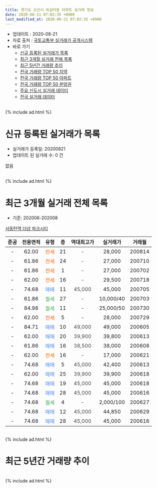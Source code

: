 ```yaml
---
title: 경기도 오산시 외삼미동 아파트 실거래 정보
date: 2020-08-21 07:02:35 +0900
last_modified_at: 2020-08-21 07:02:35 +0900
---
```


* 업데이트 : 2020-08-21
* 자료 출처 : [국토교통부 실거래가 공개시스템](http://rt.molit.go.kr)
* 바로 가기
    * [신규 등록된 실거래가 목록](#신규-등록된-실거래가-목록)
    * [최근 3개월 실거래 전체 목록](#최근-3개월-실거래-전체-목록)
    * [최근 5년간 거래량 추이](#최근-5년간-거래량-추이)
    * [전국 거래량 TOP 50 지역](https://inasie.github.io/apt-trade-info/최근-3개월-전국에서-가장-거래가-많이-발생한-지역)
    * [전국 거래량 TOP 50 아파트](https://inasie.github.io/apt-trade-info/최근-3개월-전국에서-가장-거래가-많이-발생한-아파트)
    * [전국 거래량 TOP 50 분양권](https://inasie.github.io/apt-trade-info/최근-3개월-전국에서-가장-거래가-많이-발생한-분양권)
    * [주요 신도시 실거래 데이터](https://inasie.github.io/apt-trade-info/주요-신도시)
    * [전국 실거래 데이터](https://inasie.github.io/apt-trade-info/전국)
<br>
{% include ad.html %}
<br>

# 신규 등록된 실거래가 목록
* 실거래가 등록일: 20200821
* 업데이트 된 실거래 수: 0 건

없음

<br>
{% include ad.html %}
<br>

# 최근 3개월 실거래 전체 목록
* 기준: 202006-202008


[서동탄역 더샵 파크시티](https://search.naver.com/search.naver?query=%EA%B2%BD%EA%B8%B0%EB%8F%84+%EC%98%A4%EC%82%B0%EC%8B%9C+%EC%99%B8%EC%82%BC%EB%AF%B8%EB%8F%99+%EC%84%9C%EB%8F%99%ED%83%84%EC%97%AD+%EB%8D%94%EC%83%B5+%ED%8C%8C%ED%81%AC%EC%8B%9C%ED%8B%B0)

|준공|전용면적|유형|층|역대최고가|실거래가|거래월|
|:---:|:---:|:---:|:---:|:---:|:---:|:---:|
|-|62.00|<span style="color:#ff5a00">전세</span>|21|<span style="color:#444444">-</span>|28,000|200814|
|-|61.86|<span style="color:#ff5a00">전세</span>|24|<span style="color:#444444">-</span>|27,000|200710|
|-|61.86|<span style="color:#ff5a00">전세</span>|1|<span style="color:#444444">-</span>|27,000|200702|
|-|62.00|<span style="color:#ff5a00">전세</span>|16|<span style="color:#444444">-</span>|29,500|200718|
|-|74.68|<span style="color:#4285f3">매매</span>|11|<span style="color:#444444">45,000</span>|45,000|200705|
|-|61.86|<span style="color:#34a853">월세</span>|27|<span style="color:#444444">-</span>|10,000/40|200703|
|-|84.98|<span style="color:#34a853">월세</span>|11|<span style="color:#444444">-</span>|25,000/50|200730|
|-|62.00|<span style="color:#ff5a00">전세</span>|5|<span style="color:#444444">-</span>|28,000|200729|
|-|84.71|<span style="color:#4285f3">매매</span>|10|<span style="color:#444444">49,000</span>|49,000|200605|
|-|62.00|<span style="color:#4285f3">매매</span>|20|<span style="color:#444444">39,900</span>|39,800|200613|
|-|61.86|<span style="color:#4285f3">매매</span>|16|<span style="color:#444444">38,500</span>|38,000|200608|
|-|62.00|<span style="color:#ff5a00">전세</span>|16|<span style="color:#444444">-</span>|17,000|200621|
|-|74.68|<span style="color:#4285f3">매매</span>|5|<span style="color:#444444">45,000</span>|42,400|200613|
|-|62.00|<span style="color:#4285f3">매매</span>|25|<span style="color:#444444">39,900</span>|39,900|200618|
|-|74.68|<span style="color:#4285f3">매매</span>|19|<span style="color:#444444">45,000</span>|45,000|200618|
|-|74.68|<span style="color:#4285f3">매매</span>|28|<span style="color:#444444">45,000</span>|45,000|200616|
|-|74.68|<span style="color:#34a853">월세</span>|4|<span style="color:#444444">-</span>|2,000/100|200627|
|-|74.68|<span style="color:#4285f3">매매</span>|12|<span style="color:#444444">45,000</span>|44,850|200629|
|-|74.68|<span style="color:#4285f3">매매</span>|28|<span style="color:#444444">45,000</span>|45,000|200616|


<br>
{% include ad.html %}
<br>

# 최근 5년간 거래량 추이


<div style="width:100%;">
    <canvas id="deal_progress" height="200"></canvas>
</div>

<script>
new Chart(document.getElementById("deal_progress"), {
    type: 'line',
    data: {
        labels: ['201508','201509','201510','201511','201512','201601','201602','201603','201604','201605','201606','201607','201608','201609','201610','201611','201612','201701','201702','201703','201704','201705','201706','201707','201708','201709','201710','201711','201712','201801','201802','201803','201804','201805','201806','201807','201808','201809','201810','201811','201812','201901','201902','201903','201904','201905','201906','201907','201908','201909','201910','201911','201912','202001','202002','202003','202004','202005','202006','202007','202008'],
        datasets: [{
            label: '매매',
            pointRadius: 1,
            data: [0, 0, 0, 0, 0, 0, 0, 0, 0, 0, 0, 0, 0, 0, 0, 0, 0, 0, 0, 0, 0, 0, 0, 0, 0, 0, 0, 0, 0, 9, 13, 18, 6, 21, 30, 30, 51, 100, 69, 31, 20, 27, 22, 40, 50, 49, 67, 69, 30, 70, 70, 21, 8, 9, 7, 3, 3, 6, 9, 1, 0],
            borderColor: "rgba(255, 201, 14, 1)",
            backgroundColor: "rgba(255, 201, 14, 0.5)",
            fill: false,
            lineTension: 0
        },{
            label: '전월세',
            pointRadius: 1,
            data: [0, 0, 0, 0, 0, 0, 0, 0, 0, 0, 0, 0, 0, 0, 0, 0, 0, 0, 0, 0, 0, 0, 0, 0, 0, 0, 0, 0, 0, 0, 0, 0, 0, 0, 0, 0, 0, 0, 0, 0, 0, 0, 0, 0, 0, 0, 0, 0, 29, 18, 42, 23, 5, 4, 7, 6, 0, 7, 2, 6, 1],
            borderColor: "rgba(0, 141, 185, 1)",
            backgroundColor: "rgba(0, 141, 185, 0.5)",
            fill: false,
            lineTension: 0
        }
        ]
    },
    options: {
        responsive: true,
        title: {
            display: false
        },
        tooltips: {
            mode: 'index',
            intersect: false
        },
        hover: {
            mode: 'nearest',
            intersect: true
        },
        scales: {
            xAxes: [{
                display: true,
                scaleLabel: {
                    display: true,
                    labelString: '년/월'
                }
            }],
            yAxes: [{
                display: true,
                ticks: {
                    suggestedMin: 0,
                },
                scaleLabel: {
                    display: true,
                    labelString: '실거래 수'
                }
            }]
        }
    }
});

</script>


<br>
{% include ad.html %}
<br>

